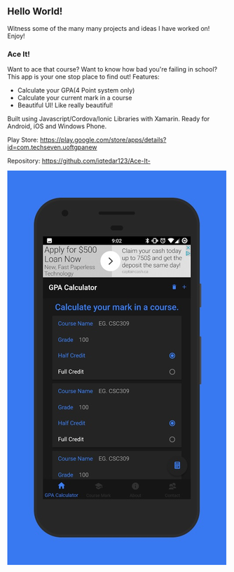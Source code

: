 ## Hello World!

Witness some of the many many projects and ideas I have worked on! Enjoy!

### Ace It!

Want to ace that course? Want to know how bad you're failing in school?
This app is your one stop place to find out!
Features:
- Calculate your GPA(4 Point system only)
- Calculate your current mark in a course
- Beautiful UI! Like really beautiful!

Built using Javascript/Cordova/Ionic Libraries with Xamarin. Ready for Android, iOS and Windows Phone. 

Play Store: 
https://play.google.com/store/apps/details?id=com.techseven.uoftgpanew

Repository: 
https://github.com/iqtedar123/Ace-It-


![Image](/1.jpg)
